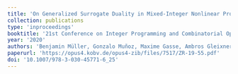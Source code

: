 ```yaml
---
title: 'On Generalized Surrogate Duality in Mixed-Integer Nonlinear Programming'
collection: publications
type: 'inproceedings'
booktitle: '21st Conference on Integer Programming and Combinatorial Optimization (IPCO)'
year: '2020'
authors: 'Benjamin Müller, Gonzalo Muñoz, Maxime Gasse, Ambros Gleixner, Andrea Lodi and Felipe Serrano'
paperurl: 'https://opus4.kobv.de/opus4-zib/files/7517/ZR-19-55.pdf'
doi: '10.1007/978-3-030-45771-6_25'
---
```

